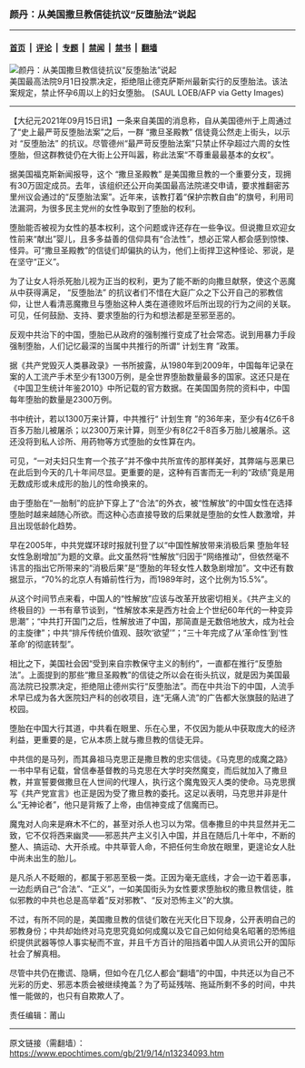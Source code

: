### 颜丹：从美国撒旦教信徒抗议“反堕胎法”说起

---

#### [首页](../../../..?n13234093) &nbsp;|&nbsp; [评论](../../../../../epoch-comment?n13234093) &nbsp;|&nbsp; [专题](../../../../../epoch-special?n13234093) &nbsp;|&nbsp; [禁闻](../../../../../epoch-news?n13234093) &nbsp;|&nbsp; [禁书](../../../../../books?n13234093) &nbsp;|&nbsp; [翻墙](https://github.com/gfw-breaker/nogfw/blob/master/README.md?n13234093)


<div><img alt="颜丹：从美国撒旦教信徒抗议“反堕胎法”说起" class="attachment-djy_600_400 size-djy_600_400 wp-post-image" src="https://i.epochtimes.com/assets/uploads/2021/08/id13198336-GettyImages-1147172754-600x400.jpg"/>
<div class="caption">
 美国最高法院9月1日投票决定，拒绝阻止德克萨斯州最新实行的反堕胎法。该法案规定，禁止怀孕6周以上的妇女堕胎。 (SAUL LOEB/AFP via Getty Images)
</div></div><hr/><div class="post_content" id="artbody" itemprop="articleBody">
 <!-- article content begin -->
 <p>
  【大纪元2021年09月15日讯】一条来自美国的消息称，自从美国德州于上周通过了“史上最严苛反堕胎法案”之后，一群
  <ok href="https://www.epochtimes.com/gb/tag/%E2%80%9C%E6%92%92%E6%97%A6%E5%9C%A3%E6%AE%BF%E6%95%99%E2%80%9D.html">
   “撒旦圣殿教”
  </ok>
  信徒竟公然走上街头，以示对
  <ok href="https://www.epochtimes.com/gb/tag/%E2%80%9C%E5%8F%8D%E5%A0%95%E8%83%8E%E6%B3%95%E2%80%9D.html">
   “反堕胎法”
  </ok>
  的抗议。尽管德州“最严苛反堕胎法案”只禁止怀孕超过六周的女性堕胎，但这群教徒仍在大街上公开叫嚣，称此法案“不尊重最最基本的女权”。
 </p>
 <p>
  据美国福克斯新闻报导，这个
  <ok href="https://www.epochtimes.com/gb/tag/%E2%80%9C%E6%92%92%E6%97%A6%E5%9C%A3%E6%AE%BF%E6%95%99%E2%80%9D.html">
   “撒旦圣殿教”
  </ok>
  是美国撒旦教的一个重要分支，现拥有30万固定成员。去年，该组织还公开向美国最高法院递交申请，要求推翻密苏里州议会通过的“反堕胎法案”。近年来，该教打着“保护宗教自由”的旗号，利用司法漏洞，为很多民主党州的女性争取到了堕胎的权利。
 </p>
 <p>
  堕胎能否被视为女性的基本权利，这个问题或许还存在一些争议。但说撒旦欢迎女性前来“献出”婴儿，且多多益善的信仰具有“合法性”，想必正常人都会感到惊悚、怪异。可“撒旦圣殿教”的信徒们却偏执的认为，他们上街捍卫这种怪论、邪说，是在坚守“正义”。
 </p>
 <p>
  为了让女人将杀死胎儿视为正当的权利，更为了能不断的向撒旦献祭，使这个恶魔从中获得满足，
  <ok href="https://www.epochtimes.com/gb/tag/%E2%80%9C%E5%8F%8D%E5%A0%95%E8%83%8E%E6%B3%95%E2%80%9D.html">
   “反堕胎法”
  </ok>
  的抗议者们不惜在大庭广众之下公开自己的邪教信仰，让世人看清恶魔撒旦与堕胎这种人类在道德败坏后所出现的行为之间的关联。可见，任何鼓励、支持、要求堕胎的行为和想法都是至邪至恶的。
 </p>
 <p>
  反观中共治下的中国，堕胎已从政府的强制推行变成了社会常态。说到用暴力手段强制堕胎，人们记忆最深的当属中共推行的所谓“
  <ok href="https://www.epochtimes.com/gb/tag/%E8%AE%A1%E5%88%92%E7%94%9F%E8%82%B2.html">
   计划生育
  </ok>
  ”政策。
 </p>
 <p>
  据《共产党毁灭人类暴政录》一书所披露，从1980年到2009年，中国每年记录在案的人工流产手术至少有1300万例，是全世界堕胎数量最多的国家。这还只是在《中国卫生统计年鉴2010》中所记载的官方数据。在美国国务院的资料中，中国每年堕胎的数量是2300万例。
 </p>
 <p>
  书中统计，若以1300万来计算，中共推行“
  <ok href="https://www.epochtimes.com/gb/tag/%E8%AE%A1%E5%88%92%E7%94%9F%E8%82%B2.html">
   计划生育
  </ok>
  ”的36年来，至少有4亿6千8百多万胎儿被屠杀；以2300万来计算，则至少有8亿2千8百多万胎儿被屠杀。这还没将到私人诊所、用药物等方式堕胎的女性算在内。
 </p>
 <p>
  可见，“一对夫妇只生育一个孩子”并不像中共所宣传的那样美好，其弊端与恶果已在此后到今天的几十年间尽显。更重要的是，这种有百害而无一利的“政绩”竟是用无数成形或未成形的胎儿的性命换来的。
 </p>
 <p>
  由于堕胎在“一胎制”的庇护下穿上了“合法”的外衣，被“性解放”的中国女性在选择堕胎时越来越随心所欲。而这种心态直接导致的后果就是堕胎的女性人数激增，并且出现低龄化趋势。
 </p>
 <p>
  早在2005年，中共党媒环球时报就刊登了以“中国性解放带来消极后果 堕胎年轻女性急剧增加”为题的文章。此文虽然将“性解放”归因于“网络推动”，但依然毫不讳言的指出它所带来的“消极后果”是“堕胎的年轻女性人数急剧增加”。文中还有数据显示，“70%的北京人有婚前性行为，而1989年时，这个比例为15.5%”。
 </p>
 <p>
  从这个时间节点来看，中国人的“性解放”应该与改革开放密切相关。《共产主义的终极目的》一书有章节谈到，“性解放本来是西方社会上个世纪60年代的一种变异思潮”；“中共打开国门之后，性解放进了中国，那简直是无数倍地放大，成为社会的主旋律”；中共“排斥传统价值观、鼓吹‘欲望’”；“三十年完成了从‘革命性’到‘性革命’的彻底转型”。
 </p>
 <p>
  相比之下，美国社会因“受到来自宗教保守主义的制约”，一直都在推行“反堕胎法”。上面提到的那些“撒旦圣殿教”的信徒之所以会在街头抗议，就是因为美国最高法院已投票决定，拒绝阻止德州实行“反堕胎法”。而在中共治下的中国，人流手术早已成为各大医院妇产科的创收项目，连“无痛人流”的广告都大张旗鼓的贴进了校园。
 </p>
 <p>
  堕胎在中国大行其道，中共看在眼里、乐在心里，不仅因为能从中获取庞大的经济利益，更重要的是，它从本质上就与撒旦教的信徒无异。
 </p>
 <p>
  中共信的是马列，而其鼻祖马克思正是撒旦教的忠实信徒。《马克思的成魔之路》一书中早有记载，曾信奉基督教的马克思在大学时突然魔变，而后就加入了撒旦教，并宣誓要做撒旦在人世间的代理人，执行这个魔鬼毁灭人类的使命。马克思撰写《共产党宣言》也正是因为受了撒旦教的委托。这足以表明，马克思并非是什么“无神论者”，他只是背叛了上帝，由信神变成了信魔而已。
 </p>
 <p>
  魔鬼对人向来是麻木不仁的，甚至对杀人也习以为常。信奉撒旦的中共显然并无二致，它不仅将西来幽灵——邪恶共产主义引入中国，并且在随后几十年中，不断的整人、搞运动、大开杀戒。中共草菅人命，不把任何生命放在眼里，更遑论女人肚中尚未出生的胎儿。
 </p>
 <p>
  是凡杀人不眨眼的，都属于邪恶至极一类。正因为毫无底线，才会一边干着恶事，一边彪炳自己“合法”、“正义”，一如美国街头为女性要求堕胎权的撒旦教信徒，胜似邪教的中共也总是高举着“反对邪教”、“反对恐怖主义”的大旗。
 </p>
 <p>
  不过，有所不同的是，美国撒旦教的信徒们敢在光天化日下现身，公开表明自己的邪教身份；中共却始终对马克思究竟如何成魔以及它自己如何给臭名昭著的恐怖组织提供武器等惊人事实秘而不宣，并且千方百计的阻挡着中国人从资讯公开的国际社会了解真相。
 </p>
 <p>
  尽管中共仍在撒谎、隐瞒，但如今在几亿人都会“翻墙”的中国，中共还以为自己不光彩的历史、邪恶本质会被继续掩盖？为了苟延残喘、拖延所剩不多的时间，中共惟一能做的，也只有自欺欺人了。
 </p>
 <p>
  责任编辑：莆山
 </p>
 <!-- article content end -->
 <div id="below_article_ad">
 </div>
</div>


---

原文链接（需翻墙）：https://www.epochtimes.com/gb/21/9/14/n13234093.htm